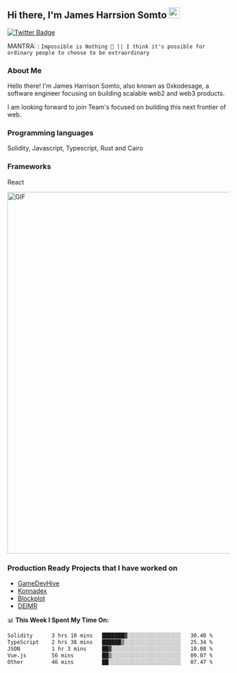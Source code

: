 ## Hi there, I'm James Harrsion Somto <img src="https://media.giphy.com/media/hvRJCLFzcasrR4ia7z/giphy.gif" width="25px">


[![Twitter Badge](https://img.shields.io/badge/-Twitter-00acee?style=flat-square&logo=Twitter&logoColor=white)](https://twitter.com/0xkodesage)


MANTRA: : `Impossible is Nothing 🚀 || I think it's possible for ordinary people to choose to be extraordinary`

### About Me

Hello there! I'm James Harrison Somto, also known as 0xkodesage, a software engineer focusing on building scalable web2 and web3 products.

I am looking forward to join Team's focused on building this next frontier of web.

### Programming languages
Solidity, Javascript, Typescript, Rust and Cairo

### Frameworks
React
 
 <img align="center" alt="GIF" src="https://github.com/Gapur/Gapur/blob/master/coding.gif?raw=true" width="818px" height="818px" />


### Production Ready Projects that I have worked on
  - [GameDevHive](https://www.gamedevshive.org/)
  - [Konnadex](https://www.konnadex.com/)
  - [Blockplot](https://www.blockplot.org/)
  - [DEIMR](https://deimr.com/)

📊 **This Week I Spent My Time On:**

<!--START_SECTION:waka-->

```txt
Solidity      3 hrs 10 mins   ███████▓░░░░░░░░░░░░░░░░░   30.40 %
TypeScript    2 hrs 38 mins   ██████▒░░░░░░░░░░░░░░░░░░   25.34 %
JSON          1 hr 3 mins     ██▓░░░░░░░░░░░░░░░░░░░░░░   10.08 %
Vue.js        56 mins         ██▒░░░░░░░░░░░░░░░░░░░░░░   09.07 %
Other         46 mins         ██░░░░░░░░░░░░░░░░░░░░░░░   07.47 %
```

<!--END_SECTION:waka-->
<br />
<br />
<br />






